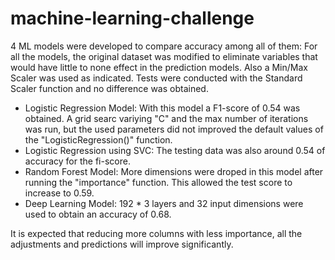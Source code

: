 # machine-learning-challenge

4 ML models were developed to compare accuracy among all of them:
For all the models, the original dataset was modified to eliminate variables that would have little to none effect in the prediction models. Also a Min/Max Scaler was used as indicated. Tests were conducted with the Standard Scaler function and no difference was obtained. 

* Logistic Regression Model: With this model a F1-score of 0.54 was obtained. A grid searc variying "C" and the max number of iterations was run, but the used parameters did not improved the default values of the "LogisticRegression()" function. 
* Logistic Regression using SVC: The testing data was also around 0.54 of accuracy for the fi-score. 
* Random Forest Model: More dimensions were droped in this model after running the "importance" function. This allowed the test score to increase to 0.59. 
* Deep Learning Model: 192 * 3 layers and 32 input dimensions were used to obtain an accuracy of 0.68. 

It is expected that reducing more columns with less importance, all the adjustments and predictions will improve significantly. 

